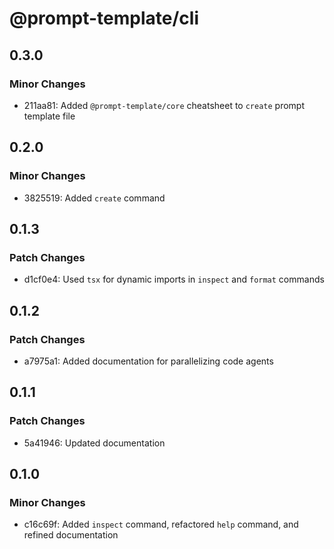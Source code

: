 # @prompt-template/cli

## 0.3.0

### Minor Changes

- 211aa81: Added `@prompt-template/core` cheatsheet to `create` prompt template file

## 0.2.0

### Minor Changes

- 3825519: Added `create` command

## 0.1.3

### Patch Changes

- d1cf0e4: Used `tsx` for dynamic imports in `inspect` and `format` commands

## 0.1.2

### Patch Changes

- a7975a1: Added documentation for parallelizing code agents

## 0.1.1

### Patch Changes

- 5a41946: Updated documentation

## 0.1.0

### Minor Changes

- c16c69f: Added `inspect` command, refactored `help` command, and refined documentation
